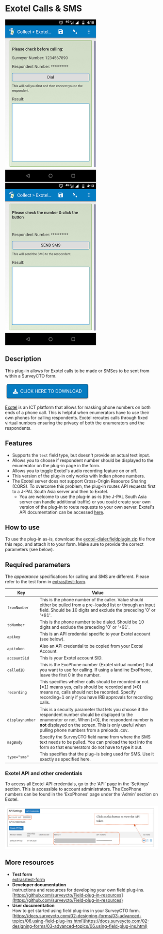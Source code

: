 # Exotel Calls & SMS

![](extras/Exotel-Call.png)
![](extras/Exotel-SMS.png)

## Description

This plug-in allows for Exotel calls to be made or SMSes to be sent from within a SurveyCTO form. 

[![Download now](extras/download-button.png)](https://github.com/J-PAL-South-Asia/scto-exotel/raw/master/exotel-dialer.fieldplugin.zip)

[Exotel](https://exotel.com) is an ICT platform that allows for masking phone numbers on both ends of a phone call. This is helpful when enumerators have to use their own phones for calling respondents. Exotel  reroutes calls through fixed virtual numbers ensuring the privacy of both the enumerators and the respondents. 

## Features

 * Supports the `text` field type, but doesn't provide an actual text input. 
 * Allows you to choose if respondent number should be displayed to the enumerator on the plug-in page in the form.
 * Allows you to toggle Exotel's audio recording feature on or off.
 * This version of the plug-in only works with Indian phone numbers.
 * The Exotel server does not support Cross-Origin Resource Sharing (CORS). To overcome this problem, the plug-in routes API requests first to a J-PAL South Asia server and then to Exotel. 
	 * You are welcome to use the plug-in as-is (the J-PAL South Asia server can handle additional traffic) or you could create your own version of the plug-in to route requests to your own server. Exotel's API documentation can be accessed [here](https://developer.exotel.com/api).

## How to use

To use the plug-in as-is, download the [exotel-dialer.fieldplugin.zip](https://github.com/J-PAL-South-Asia/scto-exotel/raw/master/exotel-dialer.fieldplugin.zip) file from this repo, and attach it to your form. Make sure to provide the correct parameters (see below).

## Required parameters

The *appearance* specifications for calling and SMS are different. Please refer to the test form in [extras/test-form](https://github.com/J-PAL-South-Asia/scto-exotel/tree/master/extras/test-form). 

| Key | Value |
| --- | --- |
| `fromNumber` | This is the phone number of the caller. Value should either be pulled from a pre-loaded list or through an input field. Should be 10 digits and exclude the preceding '0' or '+91'.|
| `toNumber` | This is the phone number to be dialed. Should be 10 digits and exclude the preceding '0' or '+91'.|
| `apikey` | This is an API credential specific to your Exotel account (see below).|
|`apitoken`| Also an API credential to be copied from your Exotel Account.|
|`accountSid`|This is your Exotel account SID.|
|`calledID`|This is the ExoPhone number (Exotel virtual number) that you want to use for calling. If using a landline ExoPhone, leave the first 0 in the number.|
|`recording`| This specifies whether calls should be recorded or not. [=1] means yes, calls should be recorded and [=0] means no, calls should not be recorded. Specify recording=1 only if you have IRB approvals for recording calls.|
|`displaynumber`| This is a security parameter that lets you choose if the respondent number should be displayed to the enumerator or not. When [=0], the respondent number is **not** displayed on the screen. This is only useful when pulling phone numbers from a preloads .csv.|
|`msgBody`| Specify the SurveyCTO field name from where the SMS text needs to be pulled. You can preload the text into the form so that enumerators do not have to type it out.|
|`type="sms"`| This specifies that the plug-is being used for SMS. Use it exactly as specified here.|

### Exotel API and other credentials 
To access all Exotel API credentials, go to the ‘API’ page in the ‘Settings’ section. This is accessible to account administrators. The ExoPhone numbers can be found in the ‘ExoPhones’ page under the ‘Admin’ section on Exotel.

![](extras/exotel-api-info.png)


## More resources

* **Test form**  
 [extras/test-form](https://github.com/J-PAL-South-Asia/scto-exotel/tree/master/extras/test-form)
* **Developer documentation**  
Instructions and resources for developing your own field plug-ins.  
[https://github.com/surveycto/Field-plug-in-resources](https://github.com/surveycto/Field-plug-in-resources)
* **User documentation**  
How to get started using field plug-ins in your SurveyCTO form.  
[https://docs.surveycto.com/02-designing-forms/03-advanced-topics/06.using-field-plug-ins.html](https://docs.surveycto.com/02-designing-forms/03-advanced-topics/06.using-field-plug-ins.html)
